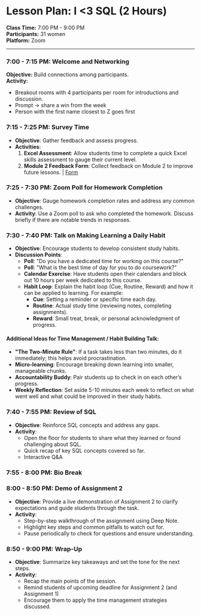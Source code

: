 # **Lesson Plan: I <3 SQL (2 Hours)**

**Class Time:** 7:00 PM - 9:00 PM  
**Participants:** 31 women  
**Platform:** Zoom

---

### 7:00 - 7:15 PM: Welcome and Networking
**Objective:** Build connections among participants.  
**Activity:**  
- Breakout rooms with 4 participants per room for introductions and discussion.
- Prompt -> share a win from the week 
- Person with the first name closest to Z goes first

### 7:15 - 7:25 PM: Survey Time
- **Objective**: Gather feedback and assess progress.
- **Activities**:
  1. **Excel Assessment**: Allow students time to complete a quick Excel skills assessment to gauge their current level.
  2. **Module 2 Feedback Form**: Collect feedback on Module 2 to improve future lessons. | [Form](https://docs.google.com/forms/d/e/1FAIpQLScCALmGvh01GRPLIF-esq6dbL7rMAFzlwK6Zjv1suw98UWHuQ/viewform)

### 7:25 - 7:30 PM: Zoom Poll for Homework Completion
- **Objective**: Gauge homework completion rates and address any common challenges. 
- **Activity**: Use a Zoom poll to ask who completed the homework. Discuss briefly if there are notable trends in responses.

### 7:30 - 7:40 PM: Talk on Making Learning a Daily Habit
- **Objective**: Encourage students to develop consistent study habits.
- **Discussion Points**:
  - **Poll**: "Do you have a dedicated time for working on this course?"
  - **Poll**: "What is the best time of day for you to do coursework?"
  - **Calendar Exercise**: Have students open their calendars and block out 10 hours per week dedicated to this course.
  - **Habit Loop**: Explain the habit loop (Cue, Routine, Reward) and how it can be applied to learning. For example:
    - **Cue**: Setting a reminder or specific time each day.
    - **Routine**: Actual study time (reviewing notes, completing assignments).
    - **Reward**: Small treat, break, or personal acknowledgment of progress.

#### Additional Ideas for Time Management / Habit Building Talk:
- **"The Two-Minute Rule"**: If a task takes less than two minutes, do it immediately; this helps avoid procrastination.
- **Micro-learning**: Encourage breaking down learning into smaller, manageable chunks.
- **Accountability Buddy**: Pair students up to check in on each other’s progress.
- **Weekly Reflection**: Set aside 5-10 minutes each week to reflect on what went well and what could be improved in their study habits.

### 7:40 - 7:55 PM: Review of SQL
- **Objective**: Reinforce SQL concepts and address any gaps.
- **Activity**:
  - Open the floor for students to share what they learned or found challenging about SQL.
  - Quick recap of key SQL concepts covered so far.
  - Interactive Q&A 

### 7:55 - 8:00 PM: Bio Break

### 8:00 - 8:50 PM: Demo of Assignment 2
- **Objective**: Provide a live demonstration of Assignment 2 to clarify expectations and guide students through the task.
- **Activity**:
  - Step-by-step walkthrough of the assignment using Deep Note.
  - Highlight key steps and common pitfalls to watch out for.
  - Pause periodically to check for questions and ensure understanding.

### 8:50 - 9:00 PM: Wrap-Up
- **Objective**: Summarize key takeaways and set the tone for the next steps.
- **Activity**:
  - Recap the main points of the session.
  - Remind students of upcoming deadline for Assignment 2 (and Assignment 1) 
  - Encourage them to apply the time management strategies discussed.
